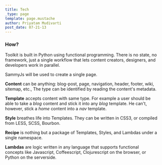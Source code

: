 ```yaml
---
title: Tech
_type: page
template: page.mustache
author: Priyatam Mudivarti
post_date: 07-21-13
---
```


### How?

Toolkit is built in Python using functional programming. There is no state, no framework, just a single workflow that lets content creators, designers, and developers work in parallel.

SammyJs will be used to create a single page.

**Content** can be anything: blog-post, page, navigation, header, footer, wiki, sitemap, etc., The type can be identified by reading the content's metadata.

**Template** accepts content with same type. For example a user should be able to take a _blog_ content and stick it into any _blog_ template. He can't, however, stick a _home_ content into a _nav_ template.

**Style** breathes life into Templates. They can be written in CSS3, or compiled from LESS, SCSS, Bourbon.

**Recipe** is nothing but a package of Templates, Styles, and Lambdas under a single namespace.

**Lambdas** are logic written in any language that supports functional concepts like Javascript, Coffeescript, Clojurescript on the browser, or Python on the serverside.



